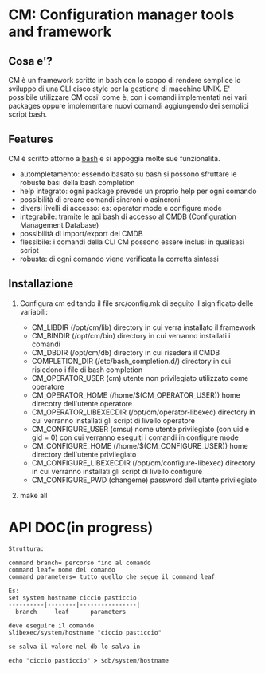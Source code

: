 CM: Configuration manager tools and framework
=============================================

Cosa e'?
--------

CM è un framework scritto in bash con lo scopo di rendere semplice lo sviluppo di una CLI cisco style per la gestione di macchine UNIX.
E' possibile utilizzare CM cosi' come è, con i comandi implementati nei vari packages oppure implementare nuovi comandi aggiungendo 
dei semplici script bash.

Features
--------

CM è scritto attorno a [bash](http://www.gnu.org/software/bash/) e si appoggia molte sue funzionalità.

 * autompletamento: essendo basato su bash si possono sfruttare le robuste basi della bash completion
 * help integrato: ogni package prevede un proprio help per ogni comando
 * possibilità di creare comandi sincroni o asincroni
 * diversi livelli di accesso: es: operator mode e configure mode
 * integrabile: tramite le api bash di accesso al CMDB (Configuration Management Database)
 * possibilità di import/export del CMDB
 * flessibile: i comandi della CLI CM possono essere inclusi in qualisasi script
 * robusta: di ogni comando viene verificata la corretta sintassi

Installazione
-------------

1. Configura cm editando il file src/config.mk di seguito il significato delle variabili:
	* CM_LIBDIR (/opt/cm/lib) directory in cui verra installato il framework
	* CM_BINDIR (/opt/cm/bin) directory in cui verranno installati i comandi
	* CM_DBDIR (/opt/cm/db) directory in cui risederà il CMDB
	* COMPLETION_DIR (/etc/bash_completion.d/) directory in cui risiedono i file di bash completion
	* CM_OPERATOR_USER (cm) utente non privilegiato utilizzato come operatore
	* CM_OPERATOR_HOME (/home/$(CM_OPERATOR_USER)) home direcotry dell'utente operatore
	* CM_OPERATOR_LIBEXECDIR (/opt/cm/operator-libexec) directory in cui verranno installati gli script di livello operatore
	* CM_CONFIGURE_USER (cmsu) nome utente privilegiato (con uid e gid = 0) con cui verranno eseguiti i comandi in configure mode
	* CM_CONFIGURE_HOME (/home/$(CM_CONFIGURE_USER)) home directory dell'utente privilegiato
	* CM_CONFIGURE_LIBEXECDIR (/opt/cm/configure-libexec) directory in cui verranno installati gli script di livello configure
	* CM_CONFIGURE_PWD (changeme) password dell'utente privilegiato

2.
	make all

# API DOC(in progress)
	Struttura:
	
	command branch= percorso fino al comando
	command leaf= nome del comando
	command parameters= tutto quello che segue il command leaf
	
	Es:
	set system hostname ciccio pasticcio
	----------|--------|----------------|
	  branch     leaf      parameters

	deve eseguire il comando
	$libexec/system/hostname "ciccio pasticcio"
	
	se salva il valore nel db lo salva in
	
	echo "ciccio pasticcio" > $db/system/hostname
